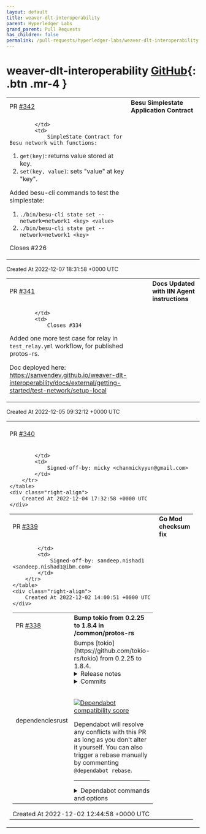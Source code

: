 ```yaml
---
layout: default
title: weaver-dlt-interoperability
parent: Hyperledger Labs
grand_parent: Pull Requests
has_children: false
permalink: /pull-requests/hyperledger-labs/weaver-dlt-interoperability
---
```


# weaver-dlt-interoperability <span class="fs-3 right-align">[GitHub](https://github.com/hyperledger-labs/weaver-dlt-interoperability){: .btn .mr-4 }</span>


<div>
    <table>
        <tr>
            <td>
                PR <a href="https://github.com/hyperledger-labs/weaver-dlt-interoperability/pull/342" class=".btn">#342</a>
            </td>
            <td>
                <b>
                    Besu Simplestate Application Contract
                </b>
            </td>
        </tr>
        <tr>
            <td>
                
            </td>
            <td>
                SimpleState Contract for Besu network with functions: 
1. `get(key)`: returns value stored at key.
2. `set(key, value)`: sets "value" at key "key".

Added besu-cli commands to test the simplestate:
1. `./bin/besu-cli state set --network=network1 <key> <value>`
2. `./bin/besu-cli state get --network=network1 <key>`

Closes #226 
            </td>
        </tr>
    </table>
    <div class="right-align">
        Created At 2022-12-07 18:31:58 +0000 UTC
    </div>
</div>

<div>
    <table>
        <tr>
            <td>
                PR <a href="https://github.com/hyperledger-labs/weaver-dlt-interoperability/pull/341" class=".btn">#341</a>
            </td>
            <td>
                <b>
                    Docs Updated with IIN Agent instructions
                </b>
            </td>
        </tr>
        <tr>
            <td>
                
            </td>
            <td>
                Closes #334 

Added one more test case for relay in `test_relay.yml` workflow, for published protos-rs.

Doc deployed here: https://sanvendev.github.io/weaver-dlt-interoperability/docs/external/getting-started/test-network/setup-local
            </td>
        </tr>
    </table>
    <div class="right-align">
        Created At 2022-12-05 09:32:12 +0000 UTC
    </div>
</div>

<div>
    <table>
        <tr>
            <td>
                PR <a href="https://github.com/hyperledger-labs/weaver-dlt-interoperability/pull/340" class=".btn">#340</a>
            </td>
            <td>
                <b>
                    create besu sdk
                </b>
            </td>
        </tr>
        <tr>
            <td>
                
            </td>
            <td>
                Signed-off-by: micky <chanmickyyun@gmail.com>
            </td>
        </tr>
    </table>
    <div class="right-align">
        Created At 2022-12-04 17:32:58 +0000 UTC
    </div>
</div>

<div>
    <table>
        <tr>
            <td>
                PR <a href="https://github.com/hyperledger-labs/weaver-dlt-interoperability/pull/339" class=".btn">#339</a>
            </td>
            <td>
                <b>
                    Go Mod checksum fix
                </b>
            </td>
        </tr>
        <tr>
            <td>
                
            </td>
            <td>
                Signed-off-by: sandeep.nishad1 <sandeep.nishad1@ibm.com>
            </td>
        </tr>
    </table>
    <div class="right-align">
        Created At 2022-12-02 14:00:51 +0000 UTC
    </div>
</div>

<div>
    <table>
        <tr>
            <td>
                PR <a href="https://github.com/hyperledger-labs/weaver-dlt-interoperability/pull/338" class=".btn">#338</a>
            </td>
            <td>
                <b>
                    Bump tokio from 0.2.25 to 1.8.4 in /common/protos-rs
                </b>
            </td>
        </tr>
        <tr>
            <td>
                <span class="chip">dependencies</span><span class="chip">rust</span>
            </td>
            <td>
                Bumps [tokio](https://github.com/tokio-rs/tokio) from 0.2.25 to 1.8.4.
<details>
<summary>Release notes</summary>
<p><em>Sourced from <a href="https://github.com/tokio-rs/tokio/releases">tokio's releases</a>.</em></p>
<blockquote>
<h2>Tokio v1.8.4</h2>
<h1>1.8.4 (November 15, 2021)</h1>
<p>This release backports a bugfix for a data race when sending and receiving on a
closed <code>oneshot</code> channel ([RUSTSEC-2021-0124]) from v1.13.1.</p>
<h3>Fixed</h3>
<ul>
<li>sync: fix a data race between <code>oneshot::Sender::send</code> and awaiting a
<code>oneshot::Receiver</code> when the oneshot has been closed (<a href="https://github-redirect.dependabot.com/tokio-rs/tokio/issues/4226">#4226</a>)</li>
</ul>
<h2>Tokio v1.8.3</h2>
<h1>1.8.3 (July 22, 2021)</h1>
<p>This release backports two fixes from 1.9.0</p>
<h3>Fixed</h3>
<ul>
<li>Fix leak if output of future panics on drop (<a href="https://github-redirect.dependabot.com/tokio-rs/tokio/issues/3967">#3967</a>)</li>
<li>Fix leak in <code>LocalSet</code> (<a href="https://github-redirect.dependabot.com/tokio-rs/tokio/issues/3978">#3978</a>)</li>
</ul>
<p><a href="https://github-redirect.dependabot.com/tokio-rs/tokio/issues/3967">#3967</a>: <a href="https://github-redirect.dependabot.com/tokio-rs/tokio/pull/3967">tokio-rs/tokio#3967</a>
<a href="https://github-redirect.dependabot.com/tokio-rs/tokio/issues/3978">#3978</a>: <a href="https://github-redirect.dependabot.com/tokio-rs/tokio/pull/3978">tokio-rs/tokio#3978</a></p>
<h2>Tokio 1.8.2</h2>
<p>Fixes a missed edge case from 1.8.1.</p>
<h3>Fixed</h3>
<ul>
<li>runtime: drop canceled future on next poll (<a href="https://github-redirect.dependabot.com/tokio-rs/tokio/issues/3965">#3965</a>)</li>
</ul>
<h2>Tokio 1.8.1</h2>
<p>Forward ports 1.5.1 fixes.</p>
<h3>Fixed</h3>
<ul>
<li>runtime: remotely abort tasks on <code>JoinHandle::abort</code> (<a href="https://github-redirect.dependabot.com/tokio-rs/tokio/issues/3934">#3934</a>)</li>
</ul>
<p><a href="https://github-redirect.dependabot.com/tokio-rs/tokio/issues/3934">#3934</a>: <a href="https://github-redirect.dependabot.com/tokio-rs/tokio/pull/3934">tokio-rs/tokio#3934</a></p>
<h2>tokio-1.8.0</h2>
<h1>1.8.0 (July 2, 2021)</h1>
<h3>Added</h3>
<ul>
<li>io: add <code>get_{ref,mut}</code> methods to <code>AsyncFdReadyGuard</code> and <code>AsyncFdReadyMutGuard</code> (<a href="https://github-redirect.dependabot.com/tokio-rs/tokio/issues/3807">#3807</a>)</li>
<li>io: efficient implementation of vectored writes for <code>BufWriter</code> (<a href="https://github-redirect.dependabot.com/tokio-rs/tokio/issues/3163">#3163</a>)</li>
<li>net: add ready/try methods to <code>NamedPipe{Client,Server}</code> (<a href="https://github-redirect.dependabot.com/tokio-rs/tokio/issues/3866">#3866</a>, <a href="https://github-redirect.dependabot.com/tokio-rs/tokio/issues/3899">#3899</a>)</li>
<li>sync: add <code>watch::Receiver::borrow_and_update</code> (<a href="https://github-redirect.dependabot.com/tokio-rs/tokio/issues/3813">#3813</a>)</li>
<li>sync: implement <code>From&lt;T&gt;</code> for <code>OnceCell&lt;T&gt;</code> (<a href="https://github-redirect.dependabot.com/tokio-rs/tokio/issues/3877">#3877</a>)</li>
</ul>
<!-- raw HTML omitted -->
</blockquote>
<p>... (truncated)</p>
</details>
<details>
<summary>Commits</summary>
<ul>
<li><a href="https://github.com/tokio-rs/tokio/commit/2273eb1a1a9c9cfa2bd998c2215239e6fe1ed57a"><code>2273eb1</code></a> chore: fix CI on master (<a href="https://github-redirect.dependabot.com/tokio-rs/tokio/issues/4008">#4008</a>)</li>
<li><a href="https://github.com/tokio-rs/tokio/commit/249f05c0bb6694bb111b4604541e38db840cd28c"><code>249f05c</code></a> chore: fix output of macro after new rustc release (<a href="https://github-redirect.dependabot.com/tokio-rs/tokio/issues/4189">#4189</a>)</li>
<li><a href="https://github.com/tokio-rs/tokio/commit/2bf613206a29da5a5d262e0b44bb7fac1d40fa31"><code>2bf6132</code></a> macros: fix type resolution error in #[tokio::main] (<a href="https://github-redirect.dependabot.com/tokio-rs/tokio/issues/4176">#4176</a>)</li>
<li><a href="https://github.com/tokio-rs/tokio/commit/c9228bf7513da8b2553788195190bfa25d546ef8"><code>c9228bf</code></a> macros: make tokio-macros attributes more IDE friendly (<a href="https://github-redirect.dependabot.com/tokio-rs/tokio/issues/4162">#4162</a>)</li>
<li><a href="https://github.com/tokio-rs/tokio/commit/441427c99356192023cf896b6f8bb747af29223c"><code>441427c</code></a> macros: fix wrong error messages (<a href="https://github-redirect.dependabot.com/tokio-rs/tokio/issues/4067">#4067</a>)</li>
<li><a href="https://github.com/tokio-rs/tokio/commit/cc7d9e1bbf0bb71bf90759d007ca143196a81823"><code>cc7d9e1</code></a> chore: explicitly relaxed clippy lint for runtime entry macro (<a href="https://github-redirect.dependabot.com/tokio-rs/tokio/issues/4030">#4030</a>)</li>
<li><a href="https://github.com/tokio-rs/tokio/commit/f49b7fc6da7a6e76b40a12ffebddcd6de9987196"><code>f49b7fc</code></a> tokio-macros: compat with clippy::unwrap_used (<a href="https://github-redirect.dependabot.com/tokio-rs/tokio/issues/3926">#3926</a>)</li>
<li><a href="https://github.com/tokio-rs/tokio/commit/ea87e4ec44c5c0530d5e6c29e7d09ba818e07b5b"><code>ea87e4e</code></a> net: fix the uds_datagram tests with the latest nightly stdlib (<a href="https://github-redirect.dependabot.com/tokio-rs/tokio/issues/3952">#3952</a>)</li>
<li><a href="https://github.com/tokio-rs/tokio/commit/e2e7b5e0ade0aa499fdb9a808b07833643457f7b"><code>e2e7b5e</code></a> examples: replace time crate with httpdate (<a href="https://github-redirect.dependabot.com/tokio-rs/tokio/issues/4169">#4169</a>)</li>
<li><a href="https://github.com/tokio-rs/tokio/commit/9a58f7fbe76c72fdd70107223410bcf8106c3635"><code>9a58f7f</code></a> tests: update Nix to 0.22.0 (<a href="https://github-redirect.dependabot.com/tokio-rs/tokio/issues/3951">#3951</a>)</li>
<li>Additional commits viewable in <a href="https://github.com/tokio-rs/tokio/compare/tokio-0.2.25...tokio-1.8.4">compare view</a></li>
</ul>
</details>
<br />


[![Dependabot compatibility score](https://dependabot-badges.githubapp.com/badges/compatibility_score?dependency-name=tokio&package-manager=cargo&previous-version=0.2.25&new-version=1.8.4)](https://docs.github.com/en/github/managing-security-vulnerabilities/about-dependabot-security-updates#about-compatibility-scores)

Dependabot will resolve any conflicts with this PR as long as you don't alter it yourself. You can also trigger a rebase manually by commenting `@dependabot rebase`.

[//]: # (dependabot-automerge-start)
[//]: # (dependabot-automerge-end)

---

<details>
<summary>Dependabot commands and options</summary>
<br />

You can trigger Dependabot actions by commenting on this PR:
- `@dependabot rebase` will rebase this PR
- `@dependabot recreate` will recreate this PR, overwriting any edits that have been made to it
- `@dependabot merge` will merge this PR after your CI passes on it
- `@dependabot squash and merge` will squash and merge this PR after your CI passes on it
- `@dependabot cancel merge` will cancel a previously requested merge and block automerging
- `@dependabot reopen` will reopen this PR if it is closed
- `@dependabot close` will close this PR and stop Dependabot recreating it. You can achieve the same result by closing it manually
- `@dependabot ignore this major version` will close this PR and stop Dependabot creating any more for this major version (unless you reopen the PR or upgrade to it yourself)
- `@dependabot ignore this minor version` will close this PR and stop Dependabot creating any more for this minor version (unless you reopen the PR or upgrade to it yourself)
- `@dependabot ignore this dependency` will close this PR and stop Dependabot creating any more for this dependency (unless you reopen the PR or upgrade to it yourself)
- `@dependabot use these labels` will set the current labels as the default for future PRs for this repo and language
- `@dependabot use these reviewers` will set the current reviewers as the default for future PRs for this repo and language
- `@dependabot use these assignees` will set the current assignees as the default for future PRs for this repo and language
- `@dependabot use this milestone` will set the current milestone as the default for future PRs for this repo and language

You can disable automated security fix PRs for this repo from the [Security Alerts page](https://github.com/hyperledger-labs/weaver-dlt-interoperability/network/alerts).

</details>
            </td>
        </tr>
    </table>
    <div class="right-align">
        Created At 2022-12-02 12:44:58 +0000 UTC
    </div>
</div>

